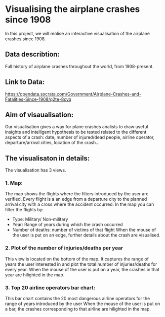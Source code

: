 # Visualising the airplane crashes since 1908
In this project, we will realise an interactive visualisation of the airplane crashes since 1908.

## Data describtion: 
Full history of airplane crashes throughout the world, from 1908-present.

## Link to Data: 
https://opendata.socrata.com/Government/Airplane-Crashes-and-Fatalities-Since-1908/q2te-8cvq

## Aim of visaualisation: 
Our visualisation gives a way for plane crashes analists to draw useful insights and intelligent hypothesis to be tested
related to the different aspects of a crash: date, number of injured/dead people, airline operator, departure/arrival cities,
location of the crash...

## The visualisaton in details:
The visualisation has 3 views.

### 1. Map:
The map shows the flights where the filters introduced by the user are verified. 
Every flight is a an edge from a departure city to the planned arrival city with a cross where the accident occurred.
In the map you can filter the flights by:
- Type: Military/ Non-military
- Year: Range of years during which the crash occurred
- Number of deaths: number of victims of that flight
When the mouse of the user is put on an edge, further details about the crash are visualised.

### 2. Plot of the number of injuries/deaths per year
This view is located on the bottom of the map.
It captures the range of years the user interested in and plot the total number of injuries/deaths for every year.
When the mouse of the user is put on a year, the crashes in that year are hilighted in the map. 

### 3. Top 20 airline operators bar chart:
This bar chart contains the 20 most dangerous airline operators for the range of years introduced by the user
When the mouse of the user is put on a bar, the crashes corresponding to that airline are hilighted in the map.  
